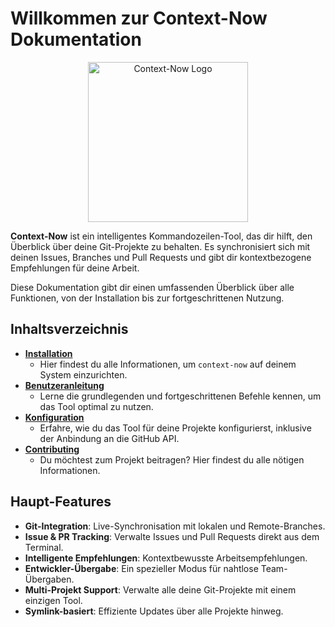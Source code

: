 # Willkommen zur Context-Now Dokumentation

<p align="center">
  <img width="256" height="256" alt="Context-Now Logo" src="https://github.com/user-attachments/assets/ed19b593-2d4f-4372-9ba0-2edb17ce0f52" />
</p>

**Context-Now** ist ein intelligentes Kommandozeilen-Tool, das dir hilft, den Überblick über deine Git-Projekte zu behalten. Es synchronisiert sich mit deinen Issues, Branches und Pull Requests und gibt dir kontextbezogene Empfehlungen für deine Arbeit.

Diese Dokumentation gibt dir einen umfassenden Überblick über alle Funktionen, von der Installation bis zur fortgeschrittenen Nutzung.

## Inhaltsverzeichnis

- **[Installation](installation.md)**
  - Hier findest du alle Informationen, um `context-now` auf deinem System einzurichten.
- **[Benutzeranleitung](usage.md)**
  - Lerne die grundlegenden und fortgeschrittenen Befehle kennen, um das Tool optimal zu nutzen.
- **[Konfiguration](configuration.md)**
  - Erfahre, wie du das Tool für deine Projekte konfigurierst, inklusive der Anbindung an die GitHub API.
- **[Contributing](contributing.md)**
  - Du möchtest zum Projekt beitragen? Hier findest du alle nötigen Informationen.

## Haupt-Features

- **Git-Integration**: Live-Synchronisation mit lokalen und Remote-Branches.
- **Issue & PR Tracking**: Verwalte Issues und Pull Requests direkt aus dem Terminal.
- **Intelligente Empfehlungen**: Kontextbewusste Arbeitsempfehlungen.
- **Entwickler-Übergabe**: Ein spezieller Modus für nahtlose Team-Übergaben.
- **Multi-Projekt Support**: Verwalte alle deine Git-Projekte mit einem einzigen Tool.
- **Symlink-basiert**: Effiziente Updates über alle Projekte hinweg.

